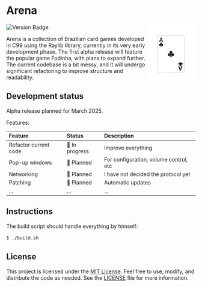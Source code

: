 # Arena

<img align="right" width="128px" src="./.media/arena.png">

![Version Badge](https://img.shields.io/badge/version-v0.0.1--prealpha-darkred)

Arena is a collection of Brazilian card games developed in C99 using the Raylib library, currently in its very early development phase. The first alpha release will feature the popular game Fodinha, with plans to expand further. The current codebase is a bit messy, and it will undergo significant refactoring to improve structure and readability.

## Development status

Alpha release planned for March 2025.

Features:

| Feature                  | Status                            | Description |
|:-------------------------|:----------------------------------|:------------|
| Refactor current code    | :black_square_button: In progress | Improve everything |
| Pop-up windows           | :white_square_button: Planned     | For configuration, volume control, etc | 
| Networking               | :white_square_button: Planned     | I have not decided the protocol yet |
| Patching                 | :white_square_button: Planned     | Automatic updates |
| ...                      | ...                               | ... |

## Instructions

The build script should handle everything by himself:

```bash
$ ./build.sh
```

## License

This project is licensed under the [MIT License](https://opensource.org/licenses/MIT). Feel free to use, modify, and distribute the code as needed. See the [LICENSE](LICENSE) file for more information.

